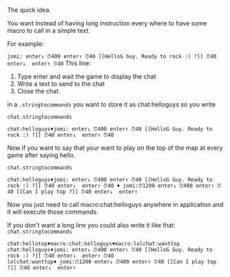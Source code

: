 
The quick idea.

You want instead of having long instruction every where to have some macro to call in a simple text.

For example: 

`jomi: enter↓ ⏰400 enter↑ ⏰40 [[HelloG Guy. Ready to rock :) ?]] ⏰40 enter↓  enter↑ ⏰40`
This line:   
1. Type enter and wait the game to display the chat  
2. Write a text to send to the chat  
3. Close the chat.  

in a `.stringtocommands` you want to store it as chat:helloguys so you write

`chat.stringtocommands`  
```
chat:helloguys♦jomi: enter↓ ⏰400 enter↑ ⏰40 [[HelloG Guy. Ready to rock :) ?]] ⏰40 enter↓  enter↑ ⏰40

```

Now if you want to say that your want to play on the top of the map at every game after saying hello.

`chat.stringtocommands`  
```
chat:helloguys♦jomi: enter↓ ⏰400 enter↑ ⏰40 [[HelloG Guy. Ready to rock :) ?]] ⏰40 enter↓  enter↑ ⏰40 ♦ jomi:⏰1200 enter↓ ⏰400 enter↑ ⏰40 [[Can I play top ?]] ⏰40 enter↓  enter↑

```

Now you just need to call macro:chat:helloguys anywhere in application and it will execute those commands.

If you don't want a long line you could also write it like that:
`chat.stringtocommands`  
```
chat:hellotop♦macro:chat:helloguys♦macro:lolchat:wanttop
chat:helloguys♦jomi: enter↓ ⏰400 enter↑ ⏰40 [[HelloG Guy. Ready to rock :) ?]] ⏰40 enter↓  enter↑ ⏰40 
lolchat:wanttop♦ jomi:⏰1200 enter↓ ⏰400 enter↑ ⏰40 [[Can I play top ?]] ⏰40 enter↓  enter↑

```

